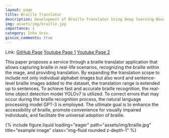 ```yaml
---
layout: page
title: Braille Translator
description: Development of Braille Translator Using Deep learning-Based Braille Recognition Model
img: assets/img/braille.jpg
importance: 1
category: Inha Univ.
giscus_comments: true
---
```


Link: 
<a href="https://github.com/ailleen1004/Braille_Recognition_2023">GitHub Page</a>
<a href="https://www.youtube.com/shorts/pqM6NC-Q7Zo">Youtube Page 1</a>
<a href="https://www.youtube.com/shorts/IWUtWdu1-p0">Youtube Page 2</a>

This paper proposes a service through a braille translator application that allows capturing braille in real-life scenarios, recognizing the braille within the mage, and providing translation. By expanding the translation scope to include not only individual alphabet images but also word and sentence-level braille images added to the dataset, the translation range is extended up to sentences. To achieve fast and accurate braille recognition, the real-time object detection model YOLOv7 is utilized. To correct errors that may occur during the braille recognition process, the natural language processing model GPT-3 is employed. The ultimate goal is to enhance the accessibility of braille, promote convenience for visually impaired individuals, and facilitate the universal adoption of braille.

<div class="row">
    {% include figure.liquid loading="eager" path="assets/img/braille.jpg" title="example image" class="img-fluid rounded z-depth-1" %}
</div>

